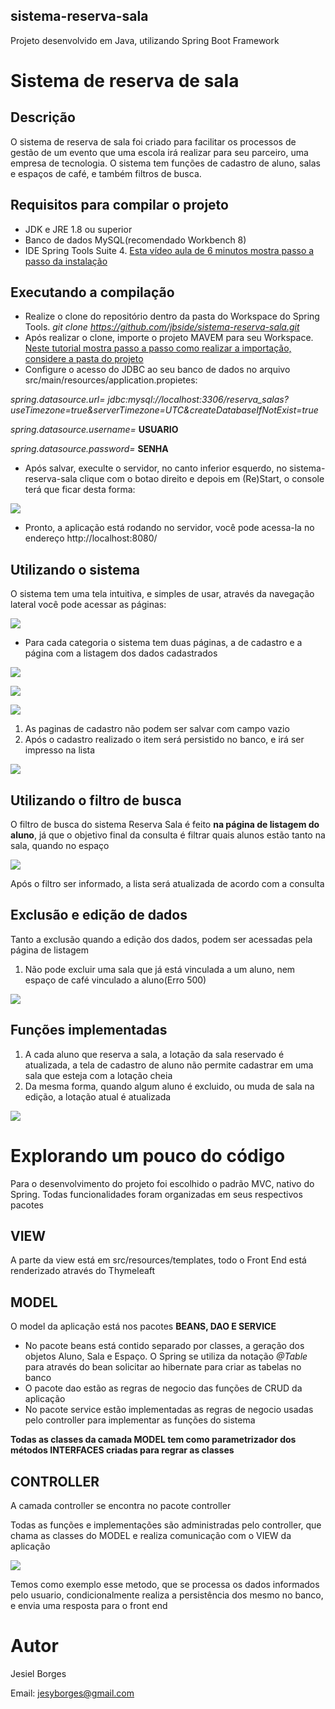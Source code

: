 ## sistema-reserva-sala
Projeto desenvolvido em Java, utilizando Spring Boot Framework

# Sistema de reserva de sala

## Descrição
O sistema de reserva de sala foi criado para facilitar os processos de gestão de um evento que uma escola irá realizar para seu parceiro,
uma empresa de tecnologia. O sistema tem funções de cadastro de aluno, salas e espaços de café, e também filtros de busca.

## Requisitos para compilar o projeto
- JDK e JRE 1.8 ou superior
- Banco de dados MySQL(recomendado Workbench 8)
- IDE Spring Tools Suite 4. [Esta vídeo aula de 6 minutos mostra passo a passo da instalação](https://www.youtube.com/watch?v=x9sGfYTNRf4) 

## Executando a compilação
- Realize o clone do repositório dentro da pasta do Workspace do Spring Tools. *git clone https://github.com/jbside/sistema-reserva-sala.git*
- Após realizar o clone, importe o projeto MAVEM para seu Workspace. [Neste tutorial mostra passo a passo como realizar a importação, considere a pasta do projeto](https://medium.com/@alex.girao/importar-um-projeto-maven-spring-boot-ea10078b2bde)
- Configure o acesso do JDBC ao seu banco de dados no arquivo src/main/resources/application.propietes:

*spring.datasource.url= jdbc:mysql://localhost:3306/reserva_salas?useTimezone=true&serverTimezone=UTC&createDatabaseIfNotExist=true*

*spring.datasource.username=* **USUARIO**

*spring.datasource.password=* **SENHA**

- Após salvar, execulte o servidor, no canto inferior esquerdo, no sistema-reserva-sala clique com o botao direito e depois em (Re)Start, o console terá que ficar desta forma:

![](https://i.ibb.co/JmHn3CH/rodarservidor.jpg)

- Pronto, a aplicação está rodando no servidor, você pode acessa-la no endereço http://localhost:8080/

## Utilizando o sistema

O sistema tem uma tela intuitiva, e simples de usar, através da navegação lateral você pode acessar as páginas:

![](https://i.ibb.co/PgSjmbH/tela-Inicial.jpg)

- Para cada categoria o sistema tem duas páginas, a de cadastro e a página com a listagem dos dados cadastrados

![](https://i.ibb.co/1QNrQhw/cadastro-Sala.jpg)

![](https://i.ibb.co/hZ4Z9cq/reserva-Espaco.jpg)

![](https://i.ibb.co/gwJq0DP/cadastra-Aluno.jpg)

1. As paginas de cadastro não podem ser salvar com campo vazio
2. Após o cadastro realizado o item será persistido no banco, e irá ser impresso na lista

![](https://i.ibb.co/PWL5B2B/lista-Aluno.jpg)

## Utilizando o filtro de busca

O filtro de busca do sistema Reserva Sala é feito **na página de listagem do aluno**, já que o objetivo final da consulta é filtrar quais alunos
estão tanto na sala, quando no espaço

![](https://i.ibb.co/D4FrPc7/filtro-Busca.jpg)

Após o filtro ser informado, a lista será atualizada de acordo com a consulta

## Exclusão e edição de dados

Tanto a exclusão quando a edição dos dados, podem ser acessadas pela página de listagem
  1. Não pode excluir uma sala que já está vinculada a um aluno, nem espaço de café vinculado a aluno(Erro 500)

![](https://i.ibb.co/pyB6tgR/edicae-Exclusao.jpg)

## Funções implementadas

1. A cada aluno que reserva a sala, a lotação da sala reservado é atualizada, a tela de cadastro de aluno não permite cadastrar em uma sala que esteja com a lotação cheia
2. Da mesma forma, quando algum aluno é excluido, ou muda de sala na edição, a lotação atual é atualizada


![](http://logos-vector.com/images/logo/xxl/1/0/7/107942/Java_Duke_a556c_450x450.png)



# Explorando um pouco do código

Para o desenvolvimento do projeto foi escolhido o padrão MVC, nativo do Spring. Todas funcionalidades foram organizadas em seus respectivos pacotes 

## VIEW
A parte da view está em src/resources/templates, todo o Front End está renderizado através do Thymeleaft

## MODEL
O model da aplicação está nos pacotes **BEANS, DAO E SERVICE**

- No pacote beans está contido separado por classes, a geração dos objetos Aluno, Sala e Espaço. O Spring se utiliza da notação *@Table* para através do bean solicitar ao hibernate para criar as tabelas no banco
- O pacote dao estão as regras de negocio das funções de CRUD da aplicação
- No pacote service estão implementadas as regras de negocio usadas pelo controller para implementar as funções do sistema

**Todas as classes da camada MODEL tem como parametrizador dos métodos INTERFACES criadas para regrar as classes**

## CONTROLLER
A camada controller se encontra no pacote controller

Todas as funções e implementações são administradas pelo controller, que chama as classes do MODEL e realiza comunicação com o VIEW da aplicação

![](https://i.ibb.co/gr5tkZf/controller.jpg)

Temos como exemplo esse metodo, que se processa os dados informados pelo usuario, condicionalmente realiza a persistência dos mesmo no banco, e envia uma resposta para
o front end


# Autor
Jesiel Borges

Email: jesyborges@gmail.com
